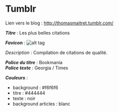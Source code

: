 # Tumblr

Lien vers le blog : http://thomasmaitret.tumblr.com/

***Titre*** : Les plus belles citations

***Favicon*** : ![alt tag](http://66.media.tumblr.com/avatar_fd56638cb29b_128.png)

*Description* : Compilation de citations de qualité.

***Police du titre*** : Bookmania <br/>
***Police texte*** : Georgia / Times

***Couleurs*** :
- background : #f6f6f6
- titre : #444444
- texte : noir
- background articles : blanc
